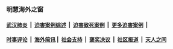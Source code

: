 
### 明慧海外之窗

####  [武汉肺炎](indexes/365.md?t=02200700) &nbsp;|&nbsp;  [迫害案例综述](indexes/328.md?t=02200700) &nbsp;|&nbsp; [迫害致死案例](indexes/277.md?t=02200700)  &nbsp;|&nbsp; [更多迫害案例](indexes/81.md?t=02200700)  &nbsp;|&nbsp; 
####  [时事评论](indexes/19.md?t=02200700) &nbsp;|&nbsp; [海外简讯](indexes/245.md?t=02200700)&nbsp;|&nbsp;  [社会支持](indexes/140.md?t=02200700) &nbsp;|&nbsp; [褒奖决议](indexes/282.md?t=02200700) &nbsp;|&nbsp; [社区报道](indexes/91.md?t=02200700)  &nbsp;|&nbsp; [天人之间](indexes/78.md?t=02200700) 

